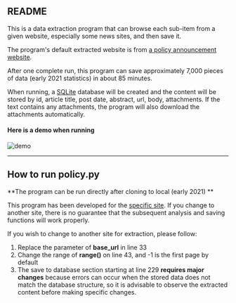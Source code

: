 ## README

This is a data extraction program that can browse each sub-item from a given website, especially some news sites, and then save it.

The program's default extracted website is from [a policy announcement website](http://sousuo.gov.cn/s.htm?t=zhengcelibrary&q=).

After one complete run, this program can save approximately 7,000 pieces of data (early 2021 statistics) in about 85 minutes.

When running, a [SQLite](https://sqlite.org/index.html) database will be created and the content will be stored by id, article title, post date, abstract, url, body, attachments. If the text contains any attachments, the program will also download the attachments automatically.

#### Here is a demo when running

![demo](https://github.com/han-ziqi/getPolicy/raw/master/demo/demo%20for%20policy.png)

---



## How to run policy.py

**The program can be run directly after cloning to local (early 2021) **

This program has been developed for the [specific site](http://sousuo.gov.cn/s.htm?t=zhengcelibrary&q=).  If you change to another site, there is no guarantee that the subsequent analysis and saving functions will work properly.

If you wish to change to another site for extraction, please follow:

1. Replace the parameter of **base_url** in line 33
2. Change the range of **range()** on line 43, and -1 is the first page by default
3. The save to database section starting at line 229 **requires major changes** because errors can occur when the stored data does not match the database structure, so it is advisable to observe the extracted content before making specific changes.

